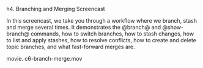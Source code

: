 <!--
SPDX-FileCopyrightText: 2008 Geoffrey Grosenbach <boss@topfunky.com>
SPDX-FileCopyrightText: 2008 Scott Chacon <schacon@gmail.com>

SPDX-License-Identifier: CC-BY-SA-3.0
-->

h4. Branching and Merging Screencast

In this screencast, we take you through a workflow where we branch, stash and merge several times.  It demonstrates the @branch@ and @show-branch@ commands, how to switch branches, how to stash changes, how to list and apply stashes, how to resolve conflicts, how to create and delete topic branches, and what fast-forward merges are.

movie. c6-branch-merge.mov
